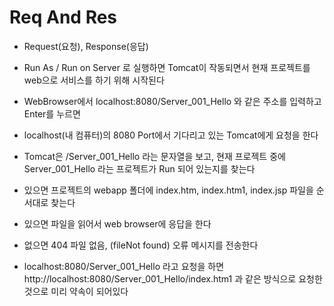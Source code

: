 # Req And Res
* Request(요청), Response(응답)
* Run As / Run on Server 로 실행하면
	Tomcat이 작동되면서 현재 프로젝트를 web으로 
	서비스를 하기 위해 시작된다 

* WebBrowser에서 localhost:8080/Server_001_Hello 와 같은
	주소를 입력하고 Enter를 누르면

* localhost(내 컴퓨터)의 8080 Port에서 기다리고 있는
	Tomcat에게 요청을 한다 

* Tomcat은 /Server_001_Hello 라는 문자열을 보고,
	현재 프로젝트 중에 Server_001_Hello 라는 프로젝트가 Run 되어 
	있는지를 찾는다 

* 있으면 프로젝트의 webapp 폴더에 index.htm, index.htm1, index.jsp 파일을 
	순서대로 찾는다 

* 있으면 파일을 읽어서 web browser에 응답을 한다 

* 없으면 404 파일 없음, (fileNot found) 오류 메시지를 전송한다 

* localhost:8080/Server_001_Hello 라고 요청을 하면 
	http://localhost:8080/Server_001_Hello/index.htm1 과 같은 방식으로
	요청한 것으로 미리 약속이 되어있다 